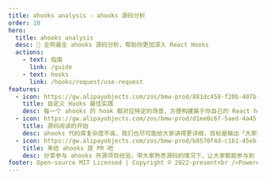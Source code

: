 ```yaml
---
title: ahooks analysis - ahooks 源码分析
order: 10
hero:
  title: ahooks analysis
  desc: 📖 全网最全 ahooks 源码分析，帮助你更加深入 React Hooks
  actions:
    - text: 指南
      link: /guide
    - text: hooks
      link: /hooks/request/use-request
features:
  - icon: https://gw.alipayobjects.com/zos/bmw-prod/881dc458-f20b-407b-947a-95104b5ec82b/k79dm8ih_w144_h144.png
    title: 自定义 Hooks 最佳实践
    desc: 每一个 ahooks 的 hook 都对应特定的场景，方便构建属于你自己的 React hooks 工具库
  - icon: https://gw.alipayobjects.com/zos/bmw-prod/d1ee0c6f-5aed-4a45-a507-339a4bfe076c/k7bjsocq_w144_h144.png
    title: 源码阅读的开始
    desc: ahooks 代码库复杂度不高，我们也尽可能给大家讲得更详细，目标是输出「大家都能看得懂的源码解析」
  - icon: https://gw.alipayobjects.com/zos/bmw-prod/b8570f4d-c1b1-45eb-a1da-abff53159967/kj9t990h_w144_h144.png
    title: 来给 ahooks 提 PR 吧
    desc: 分享参与 ahooks 开源项目经验，带大家熟悉源码的情况下，让大家都能参与到 ahooks 开源中，获取开源经验
footer: Open-source MIT Licensed | Copyright © 2022-present<br />Powered by self
---
```


<!-- ## 👥 交流讨论

欢迎大家关注我的公众号《前端杂货铺》，获取更多前端干货，一起交流成长。

<img src="https://user-images.githubusercontent.com/20135760/183246032-4b1c5fc6-a8b9-4567-bad4-cf47dceb5dd9.jpg" width="300" /> -->
